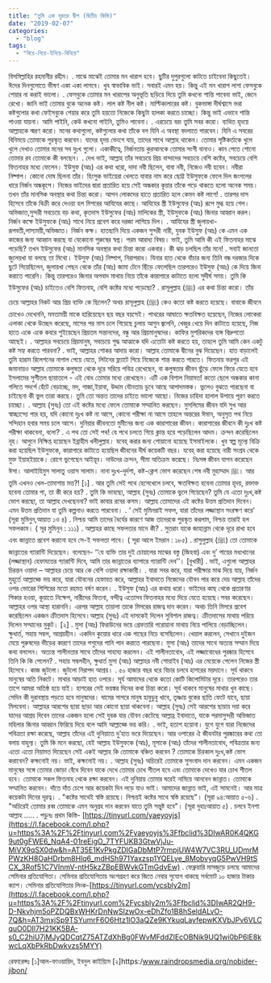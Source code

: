 ```yaml
---
title: "তুমি এক দূরতর দ্বীপ (দ্বিতীয় কিস্তি)"
date: "2019-02-07"
categories: 
  - "blog"
tags: 
  - "বিয়ে-নিয়ে-ইনিয়ে-বিনিয়ে"
---
```


বিসমিল্লাহির রহমানীর রহীম। . মাঝে মাঝেই তোমার মন খারাপ হবে। ছুটির দুপুরগুলো কাটতে চাইবেনা কিছুতেই। ঈদের দিনগুলোতে ভীষণ একা একা লাগবে। খুব স্বাভাবিক ভাই। সবারই এমন হয়। কিন্তু এই মন খারাপ লাগা ফেসবুকে শেয়ার না করাই ভালো। . ফেসবুকে তোমার মন খারাপের অনুভূতি ছড়িয়ে দিয়ে তুমি কখনো শান্তি পাবেনা ভাই, জেনে রেখো। জানি ভাই তোমার বুকে অনেক কষ্ট। লাল কষ্ট নীল কষ্ট। মাল্টিকালারের কষ্ট। বুকভাঙ্গা দীর্ঘশ্বাসে ভরা কষ্টগুলোর কথা ফেইসবুকে শেয়ার করে তুমি হয়তো নিজেকে কিছুটা হালকা করতে চাচ্ছো। কিন্তু ভাই এভাবে শান্তি পাওয়া যায়না। আমি পাইনি, কেউ কখনো পাইনি, তুমিও পাবেনা। . এরচেয়ে বরং তুমি সবর করো। ব্যথিত হৃদয়ে আল্লাহকে স্মরণ করো। মনের কথাগুলো, কষ্টগুলোর কথা তাঁকে বল যিনি এ অবস্থা বদলাতে পারবেন। যিনি এ সবরের বিনিময়ে তোমাকে পুরস্কৃত করবেন। যাদের হৃদয় ভেংগে যায়, তাদের সাথে আল্লাহ থাকেন। তোমার সৃষ্টিকর্তাকে খুলে খুলে দেখাও তোমার মনের সব দুঃখ গুলো। একাকীত্বে, নির্জনতায় কুরআনকে তোমার সংগী বানাও। কান পেতে শোনো তোমার রব তোমাকে কী বলছেন। . দেখ ভাই, আল্লাহ তাঁর সবচেয়ে প্রিয় বান্দাদের সবচেয়ে বেশি কষ্টের, সবচেয়ে বেশি ফিতনাহর মধ্যে ফেলেন। ইউসুফ (আঃ) এর কথা ধরো, দাদা নবী ছিলেন, বাবা নবী, নিজেও নবী হবেন। নবীরা নিষ্পাপ। কোনো দোষ ছিলনা তাঁর। হিংসুক ভাইয়েরা খেলতে যাবার নাম করে ছোট্ট ইউসুফকে ফেলে দিল জংগলের ধারে নির্জন অন্ধকূপে। নিজের ভাইদের দ্বারা প্রতারিত হয়ে সেই অন্ধকার কূয়ার তাঁকে পড়ে থাকতে হলো অনেক সময়। তখন তাঁর মানসিক অবস্থার কথা চিন্তা করো। আপন লোকদের হাতে প্রতারিত হলে কেমন কষ্ট লাগে! . তারপর দাস হিসেবে তাঁকে বিক্রী করে দেওয়া হল মিশরের আযিযের কাছে। আযিযের স্ত্রী ইউসুফের (আঃ) রূপে মুগ্ধ হয়ে গেল। অভিজাত,সুন্দরী সবচেয়ে বড় কথা, কৃতদাস ইউসুফের (আঃ) মালিকের স্ত্রী, ইউসুফকে (আঃ) জিনার আহ্বান করল। নির্জন কক্ষে ইউসুফকে (আঃ) সাথে নিয়ে প্রবেশ করে দরজা লাগিয়ে দিল। . আযিযের স্ত্রী জুলায়খা-রূপবতী,লাস্যময়ী,অভিজাত। নির্জন কক্ষ। হাতছানি দিয়ে একজন সুন্দরী নারী, যুবক ইউসুফ (আঃ) কে এমন এক কাজের জন্য আহ্বান করছে যা যেকোনো পুরুষের স্বপ্ন। পরম আরাধ্য বিষয়। ভাই, তুমি আমি কী এই ফিতনাহর মাঝে পড়েছি? তখন ইউসুফের (আঃ) মানসিক অবস্থার কথা চিন্তা করো একবার। কী ঝড় চলছিল তাঁর মনে! . সবাই জানতো জুলেয়খা যা বলছে তা মিথ্যে। ইউসুফ (আঃ) নিষ্পাপ, নিরাপরাধ। যিনার হাত থেকে বাঁচার জন্য তিনি বন্ধ দরজার দিকে ছুটে গিয়েছিলেন, জুলায়খা পেছন থেকে তাঁর (আঃ) জামা টেনে ছিঁড়ে ফেলেছিল তারপরেও ইউসুফ (আঃ) কে দিয়ে জিনা করাতে পারেনি। কিন্তু তারপরেও জিনার অপবাদ মাথায় নিয়ে তাঁকে কারাগারে কাটাতে হলো সুদীর্ঘ সময়। তুমি কি ইউসুফের (আঃ) চাইতেও বেশি ফিতনাহ, বেশি কষ্টের মধ্যে পড়েছো? . রাসূলুল্লাহ (ﷺ) এর কথা চিন্তা করো। তাঁর চেয়ে আল্লাহর নিকট আর প্রিয় ব্যক্তি কে ছিলেন? অথচ রাসূলুল্লাহ (ﷺ) কেও কতো কষ্ট করতে হয়েছে। বাবাকে জীবনে চোখেও দেখেননি, মমতাময়ী মাকে হারিয়েছেন ছয় বছর বয়সেই। পাথরের আঘাতে ক্ষতবিক্ষত হয়েছেন, নিজের লোকেরা এলাকা থেকে উচ্ছেদ করেছে, মাসের পর মাস চলে গিয়েছে চুলায় আগুন জ্বলেনি, খেজুর খেয়ে দিন কাটাতে হয়েছে, নিজ হাতে একে একে কবরে শুইয়েছেন প্রিয়তম সন্তানদের, বন্ধু আর প্রিয়মানুষদের। কাফির মুশরিকদের ব্যঙ্গ বিদ্রুপতো আছেই। . আল্লাহর সবচেয়ে প্রিয়মানুষ, সবচেয়ে শুদ্ধ আত্মাকে যদি এতোটা কষ্ট করতে হয়, তাহলে তুমি আমি কেন একটু কষ্ট সহ্য করতে পারবনা? . ভাই, আল্লাহর শোকর আদায় করো। আল্লাহ তোমাকে দ্বীনের বুঝ দিয়েছেন। হাত বাড়ালেই তুমি হারাম রিলেশনের নাগাল পেয়ে যেতে, লিটনের ফ্ল্যাটে গিয়ে নিজেকে শান্ত করতে পারতে। ফিতনায় ভরপুর এই জমানায়ও আল্লাহ তোমাকে কলুষতা থেকে দূরে সরিয়ে পবিত্র রেখেছেন, বা কলুষতার জীবন ছুঁড়ে ফেলে ফিরে যেতে হবে ইসলামের সুশীতল ছায়াতলে - এই বোধ তোমার মধ্যে রেখেছেন। এটি এক বিশাল নিয়ামত! কতো ছেলে অন্ধকার কানা গলিতে সদর্পে হেঁটে বেড়াচ্ছে, মদ, গাজা,ইয়াবা, উদ্দাম যৌনতায় ডুবে আছে আপাদমস্তক। ভুলেও বুঝতে পারছেনা বা চাইছেনা কী ভুল তারা করছে। তুমি তো অন্তত তাদের চাইতে ভালো আছো। নিজের চাহিদা হালাল উপায়ে পূরণ করতে চাচ্ছো। . আল্লাহ (সুবঃ) তো এই কষ্টের মধ্যে ফেলে তোমাকে সম্মানিত করছেন। মুসলিমের জীবন যদি সুখ আর স্বাচ্ছ্যন্দ্যে পার হয়, যদি কোনো দুঃখ কষ্ট না আসে, কোনো পরীক্ষা না আসে তাহলে অন্তরের ঈমান, অনুসৃত পথ নিয়ে সন্দিহান হবার সময় চলে আসে। দুনিয়ার জীবনতো মুমীনের জন্য এক কারাগারের জীবন। কারাগারের জীবনে কী দুঃখ কষ্ট পরীক্ষা থাকবেনা, বলো? . এ পথ তো সেই পথ! যে পথে চলতে গিয়ে ক্লান্ত হয়ে পড়েছিলেন আদম। ক্রন্দন করেছিলেন নূহ। আগুনে নিক্ষিপ্ত হয়েছেন ইব্রাহীম খলীলুল্লাহ। যবেহ্ করার জন্য শোয়ানো হয়েছে ইসমাইলকে। খুব স্বল্প মূল্যে বিক্রি করা হয়েছিল ইউসুফকে, কারাগারে কাটাতে হয়েছিল জীবনের দীর্ঘ কয়েকটি বছর। যবেহ্ করা হয়েছে নারী সংশ্রব থেকে মুক্ত ইয়াহইয়াকে। রোগে ভুগেছেন আইয়ূব। দাউদের ক্রন্দন, সীমা অতিক্রম করেছে। নিঃসঙ্গ জীবন যাপন করেছেন ঈসা। আলাইহিমুস সালাতু ওয়াস সালাম। নানা দুঃখ-দুর্দশা, কষ্ট-ক্লেশ ভোগ করেছেন শেষ নবী মুহাম্মাদ ﷺ। আর তুমি এখনও খেল-তামাশায় মত্ত?! \[১\] . আর তুমি সেই পথে হেসেখেলে চলবে, ক্ষতবিক্ষত হবেনা তোমার হৃদয়, রক্তাক্ত হবেনা তোমার পা, তা কী করে হয়? . তুমি কি ভাবছো, আল্লাহ (সুবঃ) তোমাকে ভুলে গিয়েছেন? তুমি যে এতো দুঃখ,কষ্ট ভোগ করছো, তা আল্লাহ দেখছেননা? ভাই কাবার রবের কসম। আল্লাহ তোমাদের এই কষ্টের উত্তম প্রতিদান দিবেন। এমন উত্তম প্রতিদান যা তুমি কল্পনাও করতে পারবেনা। . ‘ সেই মুমিনরাই সফল, যারা তাঁদের লজ্জাস্থান সংরক্ষণ করে’ (সূরা মুমিনুন,আয়াত ১ও ৪) . নিশ্চয় আমি তাদের ধৈর্যের কারণে আজ তাদেরকে পুরস্কৃত করলাম, নিশ্চয় তারাই হল সফলকাম। ( সূর মুমিনূন : ১১১) . আল্লাহর কাছে সফলতার মানে কী? . সুতরাং যাকে জাহান্নাম থেকে দূরে রাখা হবে এবং জান্নাতে প্রবেশ করানো হবে সে-ই সফলতা পাবে। ( সূরা আলে ইমরান : ১৮৫) . রাসুলুল্লাহ (ﷺ) তো তোমাকে জান্নাতের গ্যারান্টি দিয়েছেন। বলেছেন- ‘‘যে ব্যক্তি তার দুই চোয়ালের মাঝের বস্তু (জিহবা) এবং দু’ পায়ের মধ্যখানের (লজ্জাস্থান) হেফাযতের গ্যারান্টি দিবে, আমি তার জান্নাতের ব্যাপারে গ্যারান্টি দেব’’। \[বুখারী\] . ভাই, এগুলো আল্লাহর চিরন্তন ওয়াদা – আল্লাহর চেয়ে আর কে বেশি ওয়াদা রক্ষাকারী। . যারা সবর করে, যারা পরীক্ষার মাঝ দিয়ে যায়, নির্জন মুহূর্তে আল্লাহ্কে ভয় করে, যারা যৌবনের হেফাযত করে, আল্লাহর ইবাদাতে নিজেদের যৌবন পার করে দেয় আল্লাহ তাঁদের ওপর ভোরের শিশিরের মতো রহমত বর্ষণ করেন। . ইউসুফ (আঃ) এর কথায় ধরো। ভাইদের কাছ থেকে প্রতারণার শিকার হওয়া, কূয়াতে নিক্ষেপ, নারীদের ফিতনা, বন্দীত্ব এতোসব ফিতনাহর মধ্যে দিয়ে যেতে হয়েছে।সবর করেছেন।আল্লাহর ওপর আস্থা হারাননি। এরপর আল্লাহ তায়ালা তাকে মিসরের রাজত্ব দান করেন। অথচ তিনি মিসরে প্রবেশ করেছিলেন একজন ক্রীতদাস হিসেবে।আল্লাহ (সুবঃ) এই দাসকেই দিলেন সুবিশাল রাজত্ব। ক্রীতদাসের মাথায় পরিয়ে দিলেন সম্মানের মুকুট। \[২\] . মুসা (আঃ) ফিরাউনের ভয়ে গ্রেফতারি পরোয়ানা মাথায় নিয়ে পালিয়ে বেড়াচ্ছিলেন। ক্ষুধার্ত, সহায় সম্বল, আশ্রয়হীন। একদিন কুয়োর ধারে এক গাছের নিচে বসেছিলেন। খেয়াল করলেন, সেখানে দুইজন মেয়ে পুরুষদের ভীড়ের কারণে তাদের পশুদের পানি পান করাতে পারছেনা। মুসা (আঃ) তাদের সাথে অত্যন্ত সম্মান দিয়ে কথা বললেন। অত্যন্ত শালীনতার সাথে তাঁদের সাহায্য করলেন। এই শালীনতাবোধ, এই লজ্জাবোধের পুরষ্কার হিসেবে তিনি কি কি পেলেন? . সহায় সম্বলহীন, ক্ষুধার্ত মুসা (আঃ) আল্লাহর নবী শোয়াইব (আঃ) এর মেয়েকে পেলেন নিজের স্ত্রী হিসেবে। কাজ জুটলো। জুটলো নিরাপদ আশ্রয়। . ৫০ হাজার বছর ধরে বিচার চলবে হাশরের ময়দানে। সূর্য থাকবে মানুষের অতি নিকটে। মাথার আড়াই হাত ওপরে। সূর্য আমাদের থেকে কতো কোটি কিলোমিটার দূরে। তারপরেও তার তাপে আমরা অতিষ্ঠ হয়ে যাই। হাশরের সেই ভয়ঙ্কর দিনের কথা চিন্তা করো। সূর্য থাকবে মানুষের মাথার খুব কাছে। সেদিন কী দুরাবস্থায় পড়তে হবে মানুষদের। ঘামের সাগরে মানুষ হাবুডুবু খাবে, তৃষ্ণায় বুকের ছাতি ফেটে যাবে, ছায়া মিলবেনা। আল্লাহর আরশের ছায়া ছাড়া আর কোনো ছায়া থাকবেনা। আল্লাহ (সুবঃ) সেই আরশের ছায়ায় দয়া করে যাদের আশ্রয় দিবেন তাদের একজন হলো সেই যুবক যার যৌবন কেটেছে আল্লাহ্র ইবাদাতে, যাকে পরমাসুন্দরী অভিজাত মহিলার জিনার আহ্বান ফিরিয়ে দিয়ে বলে আমি আল্লাহ্কে ভয় করি। . ভাই, হতাশ হয়োনা। যুগে যুগে যারা নিজেদের পবিত্রতা রক্ষা করেছে, আল্লাহ তাঁদের এই দুনিয়াতে দু’হাত ভরে দিয়েছেন। আর ওপারের ঐ জীবনটার পুরষ্কারের কথা তো বলায় বাহুল্য। তুমি কি মনে করছো, যেই আল্লাহ ইউসুফকে (আঃ), মূসাকে (আঃ) তাঁদের শালীনতাবোধ, পবিত্রতার জন্য এতো এতো নিয়ামত দিয়েছেন সেই একই আল্লাহ কি তোমাকে বঞ্চিত করবেন ? তোমাকে চিরকাল দুঃখ,কষ্ট ভোগ করাবেন? কক্ষনোই নয়। ভাই, কক্ষনোই নয়। . আল্লাহ (সুবঃ) অচিরেই তোমাকে সুসংবাদ দান করবেন। এমন একজন মানুষের সঙ্গে তোমার জোড়া বেঁধে দিবেন যাকে দেখে তোমার চোখ শীতল হবে এবং তোমাকে দেখেও যার চোখ শীতল হবে। তোমাকে সকল ফিতনাহ থেকে রক্ষা করবেন। এই দুনিয়ায় তোমার ঘরেই নামিয়ে আনবেন জান্নাত। তোমাকে সম্মানিত করবেন। দাঁতে দাঁত চেপে আর কয়েকটা দিন লড়ে যাও ভাই। আমাদের জান্নাত ভাই, এই সামনেই। আর মাত্র কয়েকটা দিনের দূরত্ব। . "কষ্টের সাথেই স্বস্তি রয়েছে। নিশ্চয়ই কষ্টের সাথে স্বস্তি রয়েছে"। (সূরা ৯৪:আয়াত ৫-৬) . "অচিরেই তোমার রব্ব তোমাকে এমন অনুগ্রহ দান করবেন যাতে তুমি সন্তুষ্ট হবে"। (সূরা দুহাঃআয়াত ৫) . চলবে ইনশা আল্লাহ ..... . পড়ুনঃ প্রথম কিস্তি- [https://tinyurl.com/yaeyoyjs](https://l.facebook.com/l.php?u=https%3A%2F%2Ftinyurl.com%2Fyaeyoyjs%3Ffbclid%3DIwAR0K4QKG9ut0gFWE6_NqA4-01reEigO_7TYFUKB3GtwVjJu-MiVX9qSX0dw&h=AT35E1KvPkgZDIGaDbMtP7rmpjUW4W7VC3RU_UDmrMPWzKH8OaHDrbm8Hlq6_mdHSh971Yaxzsp1YQELye_8MobvyqG5PwVH9tSCX_3Rof51C7VInmV-ntH5kzZBpEBWvkGTmGdvEw) . ফেব্রুয়ারি মাসজুড়ে চলছে আমাদের সেমিনার প্রতিযোগিতা। সেমিনার প্রতিযোগিতায় অংশগ্রহণ করে জিতে নেবার সুযোগ থাকছে সর্বমোট ১০ হাজার টাকার ক্যাশ। সেমিনার প্রতিযোগিতার লিংক-[https://tinyurl.com/ycsbly2m](https://l.facebook.com/l.php?u=https%3A%2F%2Ftinyurl.com%2Fycsbly2m%3Ffbclid%3DIwAR2QH9-D-Nkvhjm5oPZDQBxWHKrDnNwSIzwOx-eDhZfo1B8hSeldALvO-7Q&h=AT3mxjSp9TSYumrF6O6Htz1lO3aQZe9KYkuqLayfepwKXVbJPv6VLCquO0DIl7H21KK5BA-s0_C2hiU7jMJyQDCqtZ75ATZdXhBg0FWvMFddZlEcOBNik9UQ1wi0bP6lE8kwcLqXbPkRbDwkvzs5MYY)

রেফারেন্সঃ \[১\]আল-ফাওয়ায়িদ, ইবনুল কাইয়্যিম \[২\]https:/www.raindropsmedia.org/nobider-jibon/
